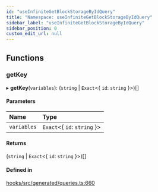 ```yaml
---
id: "useInfiniteGetBlockStorageByIdQuery"
title: "Namespace: useInfiniteGetBlockStorageByIdQuery"
sidebar_label: "useInfiniteGetBlockStorageByIdQuery"
sidebar_position: 0
custom_edit_url: null
---
```


## Functions

### getKey

▸ **getKey**(`variables`): (`string` \| `Exact`<{ `id`: `string`  }\>)[]

#### Parameters

| Name | Type |
| :------ | :------ |
| `variables` | `Exact`<{ `id`: `string`  }\> |

#### Returns

(`string` \| `Exact`<{ `id`: `string`  }\>)[]

#### Defined in

[hooks/src/generated/queries.ts:660](https://github.com/AKASHAorg/akasha-core/blob/6ca157f7/libs/hooks/src/generated/queries.ts#L660)
